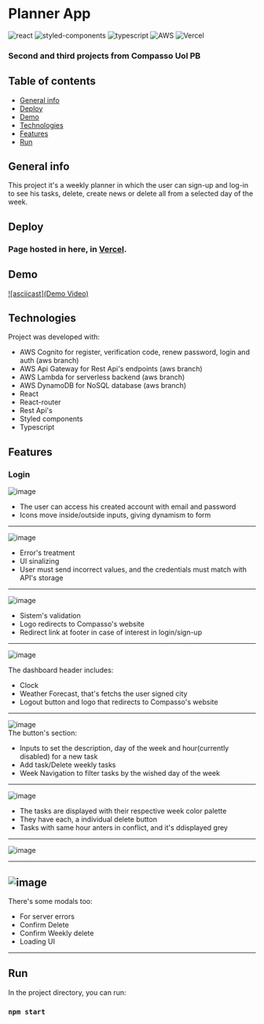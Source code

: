 # Planner App
![react](https://img.shields.io/badge/React-20232A?style=for-the-badge&logo=react&logoColor=61DAFB)
![styled-components](https://img.shields.io/badge/styled--components-DB7093?style=for-the-badge&logo=styled-components&logoColor=white)
![typescript](https://img.shields.io/badge/TypeScript-007ACC?style=for-the-badge&logo=typescript&logoColor=white)
![AWS](https://img.shields.io/badge/AWS-%23FF9900.svg?style=for-the-badge&logo=amazon-aws&logoColor=white)
![Vercel](https://img.shields.io/badge/vercel-%23000000.svg?style=for-the-badge&logo=vercel&logoColor=white)
</br>
### Second and third projects from Compasso Uol PB

## Table of contents
* [General info](#general-info)
* [Deploy](#deploy)
* [Demo](#demo)
* [Technologies](#technologies)
* [Features](#features)
* [Run](#run)


## General info
This project it's a weekly planner in which the user can sign-up and log-in to see his tasks, delete, create news or delete all from a selected day of the week.

## Deploy
### Page hosted in here, in [Vercel](https://planner-app-ts.vercel.app/).

## Demo
[![asciicast](Demo Video)
](https://user-images.githubusercontent.com/61434161/235721826-e87ec600-38a2-4f53-b992-a5784dcb9493.mp4)

## Technologies
Project was developed with:
* AWS Cognito for register, verification code, renew password, login and auth (aws branch)
* AWS Api Gateway for Rest Api's endpoints (aws branch)
* AWS Lambda for serverless backend (aws branch)
* AWS DynamoDB for NoSQL database (aws branch)
* React
* React-router
* Rest Api's
* Styled components
* Typescript

## Features
### Login

![image](https://user-images.githubusercontent.com/61434161/220146026-7cf2f06b-df25-4abc-8c60-d96e38684a58.png)

* The user can access his created account with email and password
* Icons move inside/outside inputs, giving dynamism to form

---
![image](https://user-images.githubusercontent.com/61434161/220146948-67e5dd3a-91da-4273-b051-5f072c8aca39.png)

* Error's treatment
* UI sinalizing
* User must send incorrect values, and the credentials must match with API's storage
---
![image](https://user-images.githubusercontent.com/61434161/220147982-a701a98a-5828-41f2-89ee-8dd290108e39.png)

* Sistem's validation
* Logo redirects to Compasso's website
* Redirect link at footer in case of interest in login/sign-up
---	
![image](https://user-images.githubusercontent.com/61434161/220149212-893c723a-4549-43a0-9099-c1efc7a76fc1.png)

The dashboard header includes:
<br />
* Clock<br />
* Weather Forecast, that's fetchs the user signed city<br />
* Logout button and logo that redirects to Compasso's website<br />
---	
![image](https://user-images.githubusercontent.com/61434161/220149454-03b265d6-a745-4808-bd5d-a4d1ddece588.png)<br />
The button's section:<br />
* Inputs to set the description, day of the week and hour(currently disabled) for a new task<br />
* Add task/Delete weekly tasks<br />
* Week Navigation to filter tasks by the wished day of the week<br />
---
![image](https://user-images.githubusercontent.com/61434161/220150151-7c2f7c33-ce45-4d68-804b-bfc78394f0fc.png)<br />
* The tasks are displayed with their respective week color palette<br />
* They have each, a individual delete button<br />
* Tasks with same hour anters in conflict, and it's ddisplayed grey<br />
---
![image](https://user-images.githubusercontent.com/61434161/220150736-454fc33e-b6a4-4e57-9577-2e905e2e7b30.png)<br />

---

![image](https://user-images.githubusercontent.com/61434161/220150896-743be364-7f22-42ed-87fe-92b359aab4a3.png)<br />
---
There's some modals too:<br />
* For server errors<br />
* Confirm Delete<br />
* Confirm Weekly delete<br />
* Loading UI<br />
---
## Run

In the project directory, you can run:
### `npm start`


	

